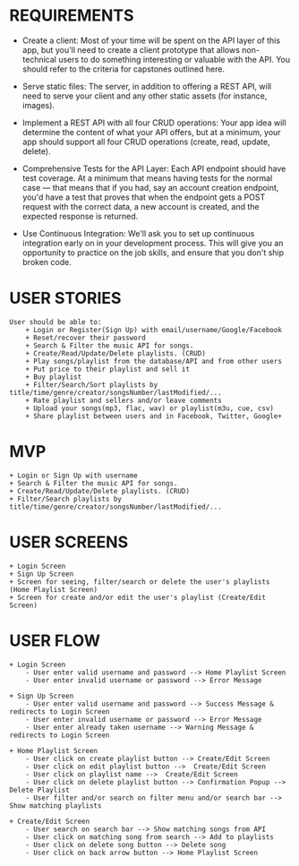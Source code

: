 # REQUIREMENTS

- Create a client: Most of your time will be spent on the API layer of this app, but you'll need to create a client prototype that allows non-technical users to do something interesting or valuable with the API. You should refer to the criteria for capstones outlined here.

- Serve static files: The server, in addition to offering a REST API, will need to serve your client and any other static assets (for instance, images).

- Implement a REST API with all four CRUD operations: Your app idea will determine the content of what your API offers, but at a minimum, your app should support all four CRUD operations (create, read, update, delete).

- Comprehensive Tests for the API Layer: Each API endpoint should have test coverage. At a minimum that means having tests for the normal case — that means that if you had, say an account creation endpoint, you'd have a test that proves that when the endpoint gets a POST request with the correct data, a new account is created, and the expected response is returned.

- Use Continuous Integration: We'll ask you to set up continuous integration early on in your development process. This will give you an opportunity to practice on the job skills, and ensure that you don't ship broken code.


# USER STORIES
    User should be able to:
        + Login or Register(Sign Up) with email/username/Google/Facebook
        + Reset/recover their password
        + Search & Filter the music API for songs.
        + Create/Read/Update/Delete playlists. (CRUD)    
        + Play songs/playlist from the database/API and from other users
        + Put price to their playlist and sell it 
        + Buy playlist
        + Filter/Search/Sort playlists by title/time/genre/creator/songsNumber/lastModified/...        
        + Rate playlist and sellers and/or leave comments
        + Upload your songs(mp3, flac, wav) or playlist(m3u, cue, csv)
        + Share playlist between users and in Facebook, Twitter, Google+ 


# MVP
    + Login or Sign Up with username
    + Search & Filter the music API for songs.
    + Create/Read/Update/Delete playlists. (CRUD)    
    + Filter/Search playlists by title/time/genre/creator/songsNumber/lastModified/...


# USER SCREENS
    + Login Screen
    + Sign Up Screen
    + Screen for seeing, filter/search or delete the user's playlists (Home Playlist Screen)
    + Screen for create and/or edit the user's playlist (Create/Edit Screen)    


# USER FLOW

    + Login Screen
        - User enter valid username and password --> Home Playlist Screen
        - User enter invalid username or password --> Error Message

    + Sign Up Screen
        - User enter valid username and password --> Success Message & redirects to Login Screen
        - User enter invalid username or password --> Error Message
        - User enter already taken username --> Warning Message & redirects to Login Screen
        
    + Home Playlist Screen 
        - User click on create playlist button --> Create/Edit Screen
        - User click on edit playlist button -->  Create/Edit Screen
        - User click on playlist name -->  Create/Edit Screen
        - User click on delete playlist button --> Confirmation Popup --> Delete Playlist        
        - User filter and/or search on filter menu and/or search bar --> Show matching playlists

    + Create/Edit Screen
        - User search on search bar --> Show matching songs from API
        - User click on matching song from search --> Add to playlists
        - User click on delete song button --> Delete song
        - User click on back arrow button --> Home Playlist Screen
